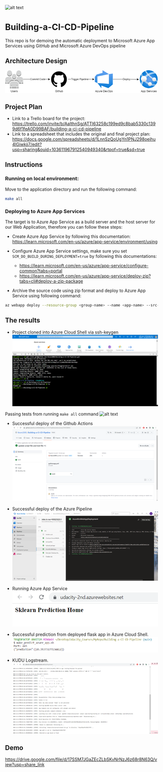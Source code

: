 ![alt text](https://github.com/tbson2000/Building-a-CI-CD-Pipeline/actions/workflows/pythonapp.yml/badge.svg)
# Building-a-CI-CD-Pipeline
This repo is for demoing the automatic deployment to Microsoft Azure App Services using GitHub and Microsoft Azure DevOps pipeline

## Architecture Design

![alt text](img/architecture_design.png)

## Project Plan

* Link to a Trello board for the project: https://trello.com/invite/b/AalthnSg/ATTI63258c199ed9c8bab5330c1399d6f1feA0D99BAF/building-a-ci-cd-pipeline
* Link to a spreadsheet that includes the original and final project plan: https://docs.google.com/spreadsheets/d/1LnnSzQoUgYn1PNJ298oeihu4lGiwkjj7/edit?usp=sharing&ouid=103611967912540949340&rtpof=true&sd=true

## Instructions
### Running on local environment:

Move to the application directory and run the following command:

```bash
make all
```
### Deploying to Azure App Services

The target is to Azure App Service as a build server and the host server for our Web Application, therefore you can follow these steps:

* Create Azure App Service by following this documentation: <https://learn.microsoft.com/en-us/azure/app-service/environment/using>

* Configure Azure App Service settings, make sure you set `SCM_DO_BUILD_DURING_DEPLOYMENT=true` by following this documentations:
  * <https://learn.microsoft.com/en-us/azure/app-service/configure-common?tabs=portal>
  * <https://learn.microsoft.com/en-us/azure/app-service/deploy-zip?tabs=cli#deploy-a-zip-package>

* Archive the source code using zip format and deploy to Azure App Service using following command:

```bash
az webapp deploy --resource-group <group-name> --name <app-name> --src-path <zip-package-path>
```

## The results
* Project cloned into Azure Cloud Shell via ssh-keygen
![alt text](img/ssh-keygen.png)

 Passing tests from running `make all` command
![alt text](img/)

* Successful deploy of the Github Actions
![alt text](img/Github%20Actions%20build%20succeed.png)

* Successful deploy of the Azure Pipeline
![alt text](img/azurepipeline-success.png)

* Running Azure App Service
![alt text](img/webapp.png)

* Successful prediction from deployed flask app in Azure Cloud Shell.
![alt text](img/prediction.png)

* KUDU Logstream.
![alt text](img/logs%20stream.png)

## Demo
https://drive.google.com/file/d/17SSM7JGaZEcZLbSKvNrNzJ6z68r8N63Q/view?usp=share_link
